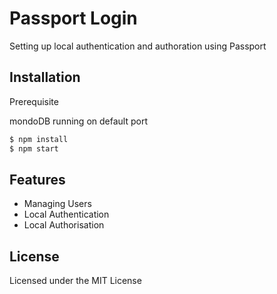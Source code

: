 # Passport Login 

Setting up local authentication and authoration using Passport 

## Installation

Prerequisite 

mondoDB running on default port

```bash
$ npm install  
$ npm start  
```

## Features

* Managing Users
* Local Authentication
* Local Authorisation

## License

Licensed under the MIT License